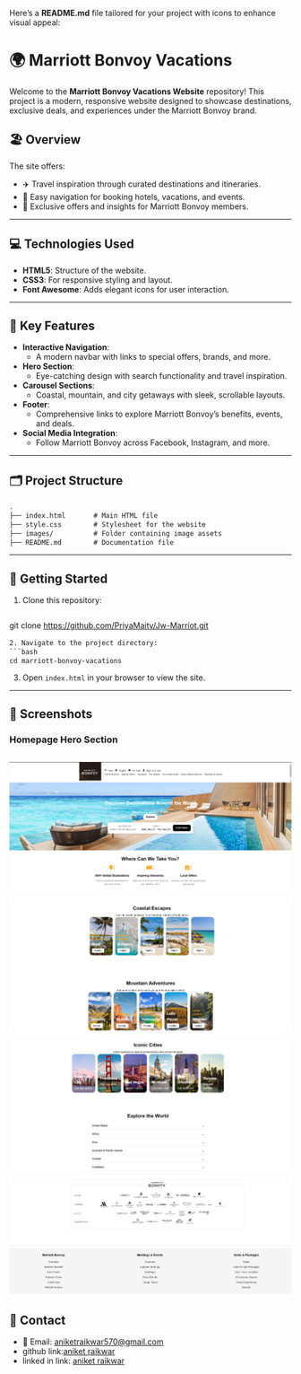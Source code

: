 Here’s a **README.md** file tailored for your project with icons to enhance visual appeal:
# 🌍 Marriott Bonvoy Vacations  
Welcome to the **Marriott Bonvoy Vacations Website** repository! This project is a modern, responsive website designed to showcase destinations, exclusive deals, and experiences under the Marriott Bonvoy brand.

## 🏖️ **Overview**  
The site offers:
- ✈️ Travel inspiration through curated destinations and itineraries.  
- 🏨 Easy navigation for booking hotels, vacations, and events.  
- 🌟 Exclusive offers and insights for Marriott Bonvoy members.  

---

## 💻 **Technologies Used**  
- **HTML5**: Structure of the website.  
- **CSS3**: For responsive styling and layout.  
- **Font Awesome**: Adds elegant icons for user interaction.  

---

## 📜 **Key Features**  
- **Interactive Navigation**:  
  - A modern navbar with links to special offers, brands, and more.  
- **Hero Section**:  
  - Eye-catching design with search functionality and travel inspiration.  
- **Carousel Sections**:  
  - Coastal, mountain, and city getaways with sleek, scrollable layouts.  
- **Footer**:  
  - Comprehensive links to explore Marriott Bonvoy’s benefits, events, and deals.  
- **Social Media Integration**:  
  - Follow Marriott Bonvoy across Facebook, Instagram, and more.  

---

## 🗂️ **Project Structure**  
```plaintext
.
├── index.html       # Main HTML file
├── style.css        # Stylesheet for the website
├── images/          # Folder containing image assets
├── README.md        # Documentation file
```

---

## 🚀 **Getting Started**  
1. Clone this repository:  
   ```bash
  git clone https://github.com/PriyaMaity/Jw-Marriot.git
   ```  
2. Navigate to the project directory:  
   ```bash
   cd marriott-bonvoy-vacations
   ```  
3. Open `index.html` in your browser to view the site.  

---

## 📸 **Screenshots**  
### Homepage Hero Section  

![alt text](<screenshots/Screenshot 2024-11-28 171925.png>)
![alt text](<screenshots/Screenshot 2024-11-28 171939.png>)
![alt text](<screenshots/Screenshot 2024-11-28 171953.png>)
![alt text](<screenshots/Screenshot 2024-11-28 172005.png>)
---

## 💬 **Contact**  
- 📧 Email: [aniketraikwar570@gmail.com](mailto:aniketraikwar570@gmail.com)  
- github link:[aniket raikwar](https://github.com/aniketraikwar570)
- linked in link: [aniket raikwar](https://www.linkedin.com/feed/?trk=guest_homepage-basic_google-one-tap-submit)